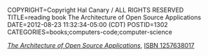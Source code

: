 COPYRIGHT=Copyright Hal Canary / ALL RIGHTS RESERVED
TITLE=reading book The Architecture of Open Source Applications
DATE=2012-08-23 11:32:34-05:00 (CDT)
POSTID=1302
CATEGORIES=books;computers-code;computer-science

[_The Architecture of Open Source Applications_](http://www.aosabook.org/en/),
[ISBN 1257638017](/isbn/?1257638017/The+Architecture+Of+Open+Source+Applications)
